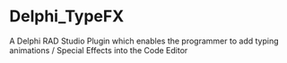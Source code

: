 # Delphi_TypeFX
A Delphi RAD Studio Plugin which enables the programmer to add typing animations / Special Effects into the Code Editor
